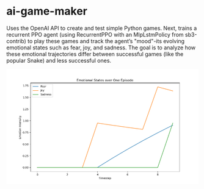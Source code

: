 # ai-game-maker
Uses the OpenAI API to create and test simple Python games. Next, trains a recurrent PPO agent (using RecurrentPPO with an MlpLstmPolicy from sb3-contrib) to play these games and track the agent’s "mood"-its evolving emotional states such as fear, joy, and sadness. The goal is to analyze how these emotional trajectories differ between successful games (like the popular Snake) and less successful ones.

![Mood Graph for a Snake Episode](images/snake_mood_graph.png)
